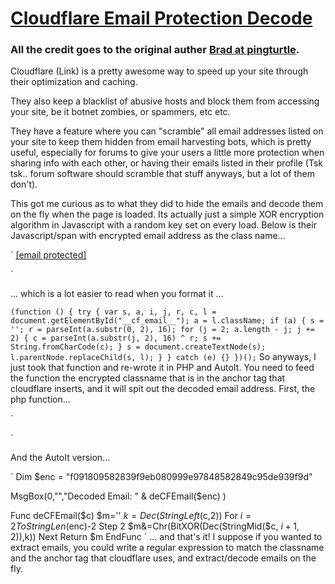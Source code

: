 # [Cloudflare Email Protection Decode](http://pingturtle.com/home/post/cloudflare-email-protection-decoder0)

### All the credit goes to the original auther [Brad at pingturtle](http://pingturtle.com/home/post/cloudflare-email-protection-decoder).

Cloudflare (Link) is a pretty awesome way to speed up your site through their optimization and caching.  

They also keep a blacklist of abusive hosts and block them from accessing your site, be it botnet zombies, or spammers, etc etc.  

They have a feature where you can "scramble" all email addresses listed on your site to keep them hidden from email harvesting bots, which is pretty useful, especially for forums to give your users a little more protection when sharing info with each other, or having their emails listed in their profile (Tsk tsk.. forum software should scramble that stuff anyways, but a lot of them don't).

This got me curious as to what they did to hide the emails and decode them on the fly when the page is loaded. Its actually just a simple XOR encryption algorithm in Javascript with a random key set on every load. Below is their Javascript/span with encrypted email address as the class name...

` <a id="__cf_email__" href="http://cloudflare.com/email-protection.html" class="f091809582839f9eb080999e97848582849c95de939f9d">[email protected]</a>
<script type="text/javascript">
/* <!--[CDATA[ */
(function(){try{var s,a,i,j,r,c,l=document.getElementById("__cf_email__");a=l.className;if(a){s='';r=parseInt(a.substr(0,2),16);for(j=2;a.length-j;j+=2){c=parseInt(a.substr(j,2),16)^r;s+=String.fromCharCode(c);}s=document.createTextNode(s);l.parentNode.replaceChild(s,l);}}catch(e){}})();
/* ]]--> */
</script> `
... which is a lot easier to read when you format it ...

`
(function () {
    try {
        var s, a, i, j, r, c, l = document.getElementById("__cf_email__");
        a = l.className;
        if (a) {
            s = '';
            r = parseInt(a.substr(0, 2), 16);
            for (j = 2; a.length - j; j += 2) {
                c = parseInt(a.substr(j, 2), 16) ^ r;
                s += String.fromCharCode(c);
            }
            s = document.createTextNode(s);
            l.parentNode.replaceChild(s, l);
        }
    } catch (e) {}
})();
`
So anyways, I just took that function and re-wrote it in PHP and AutoIt. You need to feed the function the encrypted classname that is in the anchor tag that cloudflare inserts, and it will spit out the decoded email address. First, the php function...

`
<?php
echo 'Decoded Email: '.deCFEmail('f091809582839f9eb080999e97848582849c95de939f9d');
 
function deCFEmail($c){
   $k = hexdec(substr($c,0,2));
   for($i=2,$m='';$i<strlen($c)-1;$i+=2)$m.=chr(hexdec(substr($c,$i,2))^$k);
   return $m;
}
?> `
And the AutoIt version...

`
Dim $enc = "f091809582839f9eb080999e97848582849c95de939f9d"
 
MsgBox(0,"","Decoded Email: " & deCFEmail($enc) )
 
Func deCFEmail($c)
    $m=''
    $k = Dec(StringLeft($c,2))
    For $i = 2 To StringLen($enc)-2 Step 2
        $m&=Chr(BitXOR(Dec(StringMid($c, $i+1, 2)),$k))
    Next
    Return $m
EndFunc
`
... and that's it! I suppose if you wanted to extract emails, you could write a regular expression to match the classname and the anchor tag that cloudflare uses, and extract/decode emails on the fly.

